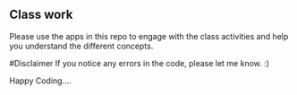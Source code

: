 ## Class work
Please use the apps in this repo to engage with the class activities and help you understand the different concepts.

#Disclaimer
If you notice any errors in the code, please let me know. :)

Happy Coding....
